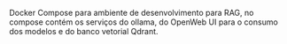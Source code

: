 Docker Compose para ambiente de desenvolvimento para RAG, no compose contém os serviços do ollama, do OpenWeb UI para o consumo dos modelos e do banco vetorial Qdrant.
